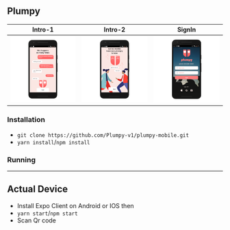 ## Plumpy


|            Intro-1            |            Intro-2            |           SignIn            |
| :---------------------------: | :---------------------------: |:---------------------------: |
| ![](./assets/MobileScreen/1.png) | ![](./assets/MobileScreen/2.png) | ![](./assets/MobileScreen/3.png) |

### Installation

- `git clone https://github.com/Plumpy-v1/plumpy-mobile.git`
- `yarn install`/`npm install`

### Running

---


## Actual Device

- Install Expo Client on Android or IOS then
- `yarn start`/`npm start`
- Scan Qr code

